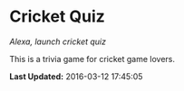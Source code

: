# Cricket Quiz
*Alexa, launch cricket quiz*

This is a trivia game for cricket game lovers.

**Last Updated:** 2016-03-12 17:45:05